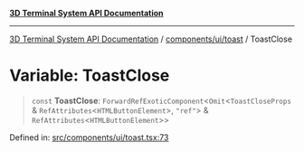 [**3D Terminal System API Documentation**](../../../../README.md)

***

[3D Terminal System API Documentation](../../../../README.md) / [components/ui/toast](../README.md) / ToastClose

# Variable: ToastClose

> `const` **ToastClose**: `ForwardRefExoticComponent`\<`Omit`\<`ToastCloseProps` & `RefAttributes`\<`HTMLButtonElement`\>, `"ref"`\> & `RefAttributes`\<`HTMLButtonElement`\>\>

Defined in: [src/components/ui/toast.tsx:73](https://github.com/Dicommunitas/ThreeJS_Terminal_3D/blob/6861c3fedb296b50971bbc544df59a09f35d0238/src/components/ui/toast.tsx#L73)
